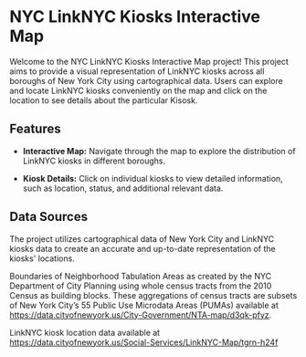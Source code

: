 # NYC LinkNYC Kiosks Interactive Map

Welcome to the NYC LinkNYC Kiosks Interactive Map project! This project aims to provide a visual representation of LinkNYC kiosks across all boroughs of New York City using cartographical data. Users can explore and locate LinkNYC kiosks conveniently on the map and click on the location to see details about the particular Kisosk. 

## Features

- **Interactive Map:** Navigate through the map to explore the distribution of LinkNYC kiosks in different boroughs.
  
- **Kiosk Details:** Click on individual kiosks to view detailed information, such as location, status, and additional relevant data.


## Data Sources

The project utilizes cartographical data of New York City and LinkNYC kiosks data to create an accurate and up-to-date representation of the kiosks' locations.


Boundaries of Neighborhood Tabulation Areas as created by the NYC Department of City Planning using whole census tracts from the 2010 Census as building blocks. These aggregations of census tracts are subsets of New York City’s 55 Public Use Microdata Areas (PUMAs) available at https://data.cityofnewyork.us/City-Government/NTA-map/d3qk-pfyz.

LinkNYC kiosk location data available at https://data.cityofnewyork.us/Social-Services/LinkNYC-Map/tgrn-h24f



